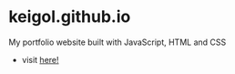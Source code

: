# keigol.github.io
My portfolio website built with JavaScript, HTML and CSS
- visit [here!](https://keigol.github.io/)
